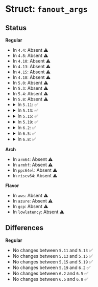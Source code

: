 # Struct: <code>fanout_args</code>

## Status
<b>Regular</b>
<ul>
<li>
In <code>4.4</code>: Absent ⚠️
</li>
<li>
In <code>4.8</code>: Absent ⚠️
</li>
<li>
In <code>4.10</code>: Absent ⚠️
</li>
<li>
In <code>4.13</code>: Absent ⚠️
</li>
<li>
In <code>4.15</code>: Absent ⚠️
</li>
<li>
In <code>4.18</code>: Absent ⚠️
</li>
<li>
In <code>5.0</code>: Absent ⚠️
</li>
<li>
In <code>5.3</code>: Absent ⚠️
</li>
<li>
In <code>5.4</code>: Absent ⚠️
</li>
<li>
In <code>5.8</code>: Absent ⚠️
</li>
<li>
<details>
<summary>In <code>5.11</code>: ✅</summary>

```c
struct fanout_args {
    __u16 id;
    __u16 type_flags;
    __u32 max_num_members;
};
```
</details>
</li>
<li>
<details>
<summary>In <code>5.13</code>: ✅</summary>

```c
struct fanout_args {
    __u16 id;
    __u16 type_flags;
    __u32 max_num_members;
};
```
</details>
</li>
<li>
<details>
<summary>In <code>5.15</code>: ✅</summary>

```c
struct fanout_args {
    __u16 id;
    __u16 type_flags;
    __u32 max_num_members;
};
```
</details>
</li>
<li>
<details>
<summary>In <code>5.19</code>: ✅</summary>

```c
struct fanout_args {
    __u16 id;
    __u16 type_flags;
    __u32 max_num_members;
};
```
</details>
</li>
<li>
<details>
<summary>In <code>6.2</code>: ✅</summary>

```c
struct fanout_args {
    __u16 id;
    __u16 type_flags;
    __u32 max_num_members;
};
```
</details>
</li>
<li>
<details>
<summary>In <code>6.5</code>: ✅</summary>

```c
struct fanout_args {
    __u16 id;
    __u16 type_flags;
    __u32 max_num_members;
};
```
</details>
</li>
<li>
<details>
<summary>In <code>6.8</code>: ✅</summary>

```c
struct fanout_args {
    __u16 id;
    __u16 type_flags;
    __u32 max_num_members;
};
```
</details>
</li>
</ul>
<b>Arch</b>
<ul>
<li>
In <code>arm64</code>: Absent ⚠️
</li>
<li>
In <code>armhf</code>: Absent ⚠️
</li>
<li>
In <code>ppc64el</code>: Absent ⚠️
</li>
<li>
In <code>riscv64</code>: Absent ⚠️
</li>
</ul>
<b>Flavor</b>
<ul>
<li>
In <code>aws</code>: Absent ⚠️
</li>
<li>
In <code>azure</code>: Absent ⚠️
</li>
<li>
In <code>gcp</code>: Absent ⚠️
</li>
<li>
In <code>lowlatency</code>: Absent ⚠️
</li>
</ul>

## Differences
<b>Regular</b>
<ul>
<li>
No changes between <code>5.11</code> and <code>5.13</code> ✅
</li>
<li>
No changes between <code>5.13</code> and <code>5.15</code> ✅
</li>
<li>
No changes between <code>5.15</code> and <code>5.19</code> ✅
</li>
<li>
No changes between <code>5.19</code> and <code>6.2</code> ✅
</li>
<li>
No changes between <code>6.2</code> and <code>6.5</code> ✅
</li>
<li>
No changes between <code>6.5</code> and <code>6.8</code> ✅
</li>
</ul>
